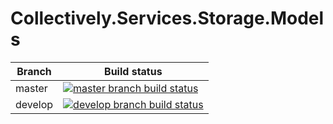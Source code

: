 # Collectively.Services.Storage.Models

|Branch             |Build status                                                  
|-------------------|-----------------------------------------------------
|master             |[![master branch build status](https://api.travis-ci.org/noordwind/Collectively.Services.Storage.Models.svg?branch=master)](https://travis-ci.org/noordwind/Collectively.Services.Storage.Models)
|develop            |[![develop branch build status](https://api.travis-ci.org/noordwind/Collectively.Services.Storage.Models.svg?branch=develop)](https://travis-ci.org/noordwind/Collectively.Services.Storage/branches.Models)